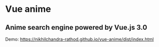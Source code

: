 # Vue anime
## Anime search engine powered by Vue.js 3.0

Demo: https://nikhilchandra-rathod.github.io/vue-anime/dist/index.html